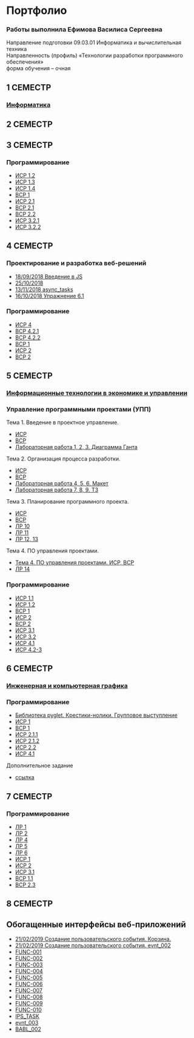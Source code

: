 # Портфолио
### Работы выполнила Ефимова Василиса Сергеевна
Направление подготовки 09.03.01 Информатика и вычислительная техника  
Направленность (профиль) «Технологии разработки программного обеспечения»  
форма обучения – очная

## 1 СЕМЕСТР
### [Информатика](https://github.com/vasandria/informatics)

## 2 СЕМЕСТР


## 3 СЕМЕСТР
### Программирование
* [ИСР 1.2](https://github.com/vasandria/vasilisaefimova/blob/master/%D0%9F%D1%80%D0%BE%D0%B3%D1%80%D0%B0%D0%BC%D0%BC%D0%B8%D1%80%D0%BE%D0%B2%D0%B0%D0%BD%D0%B8%D0%B5/%D1%81%D0%B5%D0%BC%203/isr1/3_isr_1.2.py)
* [ИСР 1.3](https://github.com/vasandria/vasilisaefimova/blob/master/%D0%9F%D1%80%D0%BE%D0%B3%D1%80%D0%B0%D0%BC%D0%BC%D0%B8%D1%80%D0%BE%D0%B2%D0%B0%D0%BD%D0%B8%D0%B5/%D1%81%D0%B5%D0%BC%203/isr1/3_isr_1.3.py)
* [ИСР 1.4](https://github.com/vasandria/vasilisaefimova/blob/master/%D0%9F%D1%80%D0%BE%D0%B3%D1%80%D0%B0%D0%BC%D0%BC%D0%B8%D1%80%D0%BE%D0%B2%D0%B0%D0%BD%D0%B8%D0%B5/%D1%81%D0%B5%D0%BC%203/isr1/3_isr_1.4.py)
* [ВСР 1](https://github.com/vasandria/vasilisaefimova/blob/master/%D0%9F%D1%80%D0%BE%D0%B3%D1%80%D0%B0%D0%BC%D0%BC%D0%B8%D1%80%D0%BE%D0%B2%D0%B0%D0%BD%D0%B8%D0%B5/%D1%81%D0%B5%D0%BC%203/%D0%B2%D1%81%D1%801.docx)
* [ИСР 2.1](https://repl.it/@vasandria/RespectfulEvergreenOpposites)
* [ВСР 2.1](https://github.com/vasandria/vasilisaefimova/blob/master/%D0%9F%D1%80%D0%BE%D0%B3%D1%80%D0%B0%D0%BC%D0%BC%D0%B8%D1%80%D0%BE%D0%B2%D0%B0%D0%BD%D0%B8%D0%B5/%D1%81%D0%B5%D0%BC%203/3_vsr_2.2.py)
* [ВСР 2.2](https://github.com/vasandria/vasilisaefimova/blob/master/%D0%9F%D1%80%D0%BE%D0%B3%D1%80%D0%B0%D0%BC%D0%BC%D0%B8%D1%80%D0%BE%D0%B2%D0%B0%D0%BD%D0%B8%D0%B5/%D1%81%D0%B5%D0%BC%203/3_vsr_2.1.py)
* [ИСР 3.2.1](https://github.com/vasandria/vasilisaefimova/blob/master/%D0%9F%D1%80%D0%BE%D0%B3%D1%80%D0%B0%D0%BC%D0%BC%D0%B8%D1%80%D0%BE%D0%B2%D0%B0%D0%BD%D0%B8%D0%B5/%D1%81%D0%B5%D0%BC%203/3_vsr_3.2.1.py)
* [ИСР 3.2.2](https://github.com/vasandria/vasilisaefimova/blob/master/%D0%9F%D1%80%D0%BE%D0%B3%D1%80%D0%B0%D0%BC%D0%BC%D0%B8%D1%80%D0%BE%D0%B2%D0%B0%D0%BD%D0%B8%D0%B5/%D1%81%D0%B5%D0%BC%203/3_vsr_3.2.2.py)

## 4 СЕМЕСТР
### Проектирование и разработка веб-решений

* [18/09/2018 Введение в JS](https://kodaktor.ru/g/task_2ad84)
* [25/10/2018](/js/25-10-2018)
* [13/11/2018 async_tasks](https://codepen.io/anon/pen/XyqVZv)
* [16/10/2018 Упражнение 6.1](/js/16-10-18)

### Программирование
* [ИСР 4](https://github.com/vasandria/vasilisaefimova/tree/master/%D0%9F%D1%80%D0%BE%D0%B3%D1%80%D0%B0%D0%BC%D0%BC%D0%B8%D1%80%D0%BE%D0%B2%D0%B0%D0%BD%D0%B8%D0%B5/%D1%81%D0%B5%D0%BC%204/isr_4)
* [ВСР 4.2.1](https://github.com/vasandria/vasilisaefimova/blob/master/%D0%9F%D1%80%D0%BE%D0%B3%D1%80%D0%B0%D0%BC%D0%BC%D0%B8%D1%80%D0%BE%D0%B2%D0%B0%D0%BD%D0%B8%D0%B5/%D1%81%D0%B5%D0%BC%204/vsr_4.py)
* [ВСР 4.2.2](https://repl.it/@vasandria/vsr4)
* [ВСР 1](https://repl.it/@vasandria/4vsr1)
* [ИСР 2](https://github.com/vasandria/vasilisaefimova/blob/master/%D0%9F%D1%80%D0%BE%D0%B3%D1%80%D0%B0%D0%BC%D0%BC%D0%B8%D1%80%D0%BE%D0%B2%D0%B0%D0%BD%D0%B8%D0%B5/%D1%81%D0%B5%D0%BC%204/isr2.py)
* [ВСР 2](https://repl.it/@vasandria/vsr2)

## 5 СЕМЕСТР
### [Информационные технологии в экономике и управлении](https://github.com/vasandria/ITEM)
### Управление программными проектами (УПП)
Тема 1. Введение в проектное управление.  
* [ИСР](https://github.com/ctel-prj-mng/3-ivt-17-t1-vasandria/blob/master/ISR.md)
* [ВСР](https://github.com/ctel-prj-mng/3-ivt-17-t1-vasandria/blob/master/VSR.md)
* [Лабораторная работа 1, 2, 3. Диаграмма Ганта](https://github.com/ctel-prj-mng/1-gantt-60218-vasandria)

Тема 2. Организация процесса разработки.  
* [ИСР](https://github.com/ctel-prj-mng/3-ivt-17-t2-vasandria/blob/master/ISR.md)
* [ВСР](https://github.com/ctel-prj-mng/3-ivt-17-t2-vasandria/blob/master/VSR.md)
* [Лабораторная работа 4, 5, 6. Макет](https://github.com/ctel-prj-mng/2-wireframe-130218-vasandria/blob/master/wireframe.md)
* [Лабораторная работа 7, 8, 9. ТЗ](https://github.com/ctel-prj-mng/3-tz-200218-vasandria/blob/master/requirements.md)

Тема 3. Планирование программного проекта.  
* [ИСР](https://github.com/ctel-prj-mng/3-ivt-17-t3-vasandria/blob/master/ISR.md)
* [ВСР](https://github.com/ctel-prj-mng/3-ivt-17-t3-vasandria/blob/master/VSR.md)
* [ЛР 10](https://github.com/vasandria/lr10UPP/blob/master/README.md)
* [ЛР 11](https://github.com/vasandria/lr11UPP/blob/master/README.md)
* [ЛР 12, 13](https://docs.google.com/document/d/13ZBLtBshuCr_7Sx8rnl0I6iR01MHmkF2Zu_7Tgo8pIU/edit?usp=sharing)

Тема 4. ПО управления проектами.  
* [Тема 4. ПО управления проектами. ИСР, ВСР]()
* [ЛР 14](https://github.com/ctel-prj-mng/3-ivt-17-t4-vasandria)

### Программирование
* [ИСР 1.1](https://github.com/vasandria/vasilisaefimova/blob/master/%D0%9F%D1%80%D0%BE%D0%B3%D1%80%D0%B0%D0%BC%D0%BC%D0%B8%D1%80%D0%BE%D0%B2%D0%B0%D0%BD%D0%B8%D0%B5/%D1%81%D0%B5%D0%BC%205/isr_1.1.md)
* [ИСР 1.2](https://github.com/vasandria/vasilisaefimova/tree/master/%D0%9F%D1%80%D0%BE%D0%B3%D1%80%D0%B0%D0%BC%D0%BC%D0%B8%D1%80%D0%BE%D0%B2%D0%B0%D0%BD%D0%B8%D0%B5/%D1%81%D0%B5%D0%BC%205/isr_1)
* [ВСР 1](https://github.com/vasandria/vasilisaefimova/blob/master/%D0%9F%D1%80%D0%BE%D0%B3%D1%80%D0%B0%D0%BC%D0%BC%D0%B8%D1%80%D0%BE%D0%B2%D0%B0%D0%BD%D0%B8%D0%B5/%D1%81%D0%B5%D0%BC%205/vsr_1.md)
* [ИСР 2](https://github.com/vasandria/vasilisaefimova/blob/master/%D0%9F%D1%80%D0%BE%D0%B3%D1%80%D0%B0%D0%BC%D0%BC%D0%B8%D1%80%D0%BE%D0%B2%D0%B0%D0%BD%D0%B8%D0%B5/%D1%81%D0%B5%D0%BC%205/isr_2.py)
* [ВСР 2](https://github.com/vasandria/vasilisaefimova/blob/master/%D0%9F%D1%80%D0%BE%D0%B3%D1%80%D0%B0%D0%BC%D0%BC%D0%B8%D1%80%D0%BE%D0%B2%D0%B0%D0%BD%D0%B8%D0%B5/%D1%81%D0%B5%D0%BC%205/vsr_2.py)
* [ИСР 3.1](https://github.com/vasandria/vasilisaefimova/blob/master/%D0%9F%D1%80%D0%BE%D0%B3%D1%80%D0%B0%D0%BC%D0%BC%D0%B8%D1%80%D0%BE%D0%B2%D0%B0%D0%BD%D0%B8%D0%B5/%D1%81%D0%B5%D0%BC%205/isr_3.py)
* [ИСР 3.2](https://github.com/vasandria/vasilisaefimova/blob/master/%D0%9F%D1%80%D0%BE%D0%B3%D1%80%D0%B0%D0%BC%D0%BC%D0%B8%D1%80%D0%BE%D0%B2%D0%B0%D0%BD%D0%B8%D0%B5/%D1%81%D0%B5%D0%BC%205/isr_3.2.py)
* [ИСР 4.1]()
* [ИСР 4.2-3](https://github.com/vasandria/vasilisaefimova/tree/master/%D0%9F%D1%80%D0%BE%D0%B3%D1%80%D0%B0%D0%BC%D0%BC%D0%B8%D1%80%D0%BE%D0%B2%D0%B0%D0%BD%D0%B8%D0%B5/%D1%81%D0%B5%D0%BC%205/isr_4.1)



## 6 СЕМЕСТР
### [Инженерная и компьютерная графика](https://github.com/vasandria/graphics/blob/master/README.md)
### Программирование
* [Библиотека pyglet. Крестики-нолики. Групповое выступление](https://github.com/vasandria/vasilisaefimova/tree/master/%D0%9F%D1%80%D0%BE%D0%B3%D1%80%D0%B0%D0%BC%D0%BC%D0%B8%D1%80%D0%BE%D0%B2%D0%B0%D0%BD%D0%B8%D0%B5/%D1%81%D0%B5%D0%BC%206/krestiki-noliki)
* [ИСР 1](https://github.com/vasandria/vasilisaefimova/tree/master/%D0%9F%D1%80%D0%BE%D0%B3%D1%80%D0%B0%D0%BC%D0%BC%D0%B8%D1%80%D0%BE%D0%B2%D0%B0%D0%BD%D0%B8%D0%B5/%D1%81%D0%B5%D0%BC%206/isr_1)
* [ВСР 1](https://github.com/vasandria/vasilisaefimova/blob/master/%D0%9F%D1%80%D0%BE%D0%B3%D1%80%D0%B0%D0%BC%D0%BC%D0%B8%D1%80%D0%BE%D0%B2%D0%B0%D0%BD%D0%B8%D0%B5/%D1%81%D0%B5%D0%BC%206/vsr_1.py)
* [ИСР 2.1.1](https://github.com/vasandria/vasilisaefimova/blob/master/%D0%9F%D1%80%D0%BE%D0%B3%D1%80%D0%B0%D0%BC%D0%BC%D0%B8%D1%80%D0%BE%D0%B2%D0%B0%D0%BD%D0%B8%D0%B5/%D1%81%D0%B5%D0%BC%206/isr2.py)
* [ИСР 2.1.2](https://github.com/vasandria/vasilisaefimova/blob/master/%D0%9F%D1%80%D0%BE%D0%B3%D1%80%D0%B0%D0%BC%D0%BC%D0%B8%D1%80%D0%BE%D0%B2%D0%B0%D0%BD%D0%B8%D0%B5/%D1%81%D0%B5%D0%BC%206/isr_2.1.py)
* [ИСР 2.2](https://github.com/vasandria/vasilisaefimova/blob/master/%D0%9F%D1%80%D0%BE%D0%B3%D1%80%D0%B0%D0%BC%D0%BC%D0%B8%D1%80%D0%BE%D0%B2%D0%B0%D0%BD%D0%B8%D0%B5/%D1%81%D0%B5%D0%BC%206/isr_2.2.py)
* [ИСР 4.1](https://github.com/vasandria/vasilisaefimova/blob/master/%D0%9F%D1%80%D0%BE%D0%B3%D1%80%D0%B0%D0%BC%D0%BC%D0%B8%D1%80%D0%BE%D0%B2%D0%B0%D0%BD%D0%B8%D0%B5/%D1%81%D0%B5%D0%BC%206/isr_4.1.md)

Дополнительное задание  
* [cсылка](https://repl.it/@vasandria/dop)

## 7 СЕМЕСТР
### Программирование
* [ЛР 1](https://github.com/herzenuni/sem7-task1-vasandria)
* [ЛР 2](https://repl.it/@vasandria/sem7-task2#main.py)
* [ЛР 4](https://github.com/vasandria/prog7_lr4)
* [ЛР 5](https://github.com/vasandria/prog7_lr5)
* [ЛР 6](https://github.com/vasandria/prog7_lr6)
* [ИСР 1](https://repl.it/@vasandria/RoyalChartreuseMozbot#main.py)
* [ИСР 2](https://repl.it/@vasandria/LeafyDarkturquoiseSolution#main.py)
* [ИСР 3.1](https://github.com/vasandria/CouchDB_project)
* [ВСР 1.1](https://github.com/vasandria/vasilisaefimova/blob/master/%D0%9F%D1%80%D0%BE%D0%B3%D1%80%D0%B0%D0%BC%D0%BC%D0%B8%D1%80%D0%BE%D0%B2%D0%B0%D0%BD%D0%B8%D0%B5/%D1%81%D0%B5%D0%BC%207/vsr_1.md)
* [ВСР 2.3](https://github.com/vasandria/vasilisaefimova/blob/master/%D0%9F%D1%80%D0%BE%D0%B3%D1%80%D0%B0%D0%BC%D0%BC%D0%B8%D1%80%D0%BE%D0%B2%D0%B0%D0%BD%D0%B8%D0%B5/%D1%81%D0%B5%D0%BC%207/vsr2/main.py)

## 8 СЕМЕСТР





## Обогащенные интерфейсы веб-приложений

* [21/02/2019 Создание пользовательского события. Корзина.](https://kodaktor.ru/custom_d842f "Создание пользовательского события. Корзина.")
* [21/02/2019 Создание пользовательского события. evnt_002 ](https://kodaktor.ru/custom_a96fb)
* [FUNC-001](https://kodaktor.ru/b83d4ca)
* [FUNC-002](https://kodaktor.ru/func_7c211)
* [FUNC-003](https://kodaktor.ru/func_2a666)
* [FUNC-004](https://kodaktor.ru/func_1b1b4)
* [FUNC-005](https://kodaktor.ru/func_cd358)
* [FUNC-006](https://kodaktor.ru/func_69721)
* [FUNC-007](https://kodaktor.ru/func_8fb66)
* [FUNC-008](https://kodaktor.ru/func_83990)
* [FUNC-009](https://kodaktor.ru/func_e4522)
* [FUNC-010](https://kodaktor.ru/b83d4ca)
* [IPS_TASK](https://kodaktor.ru/9e8363b)
* [evnt_003 ](https://kodaktor.ru/evnt_51c8a)
* [BABL_002](https://kodaktor.ru/bind02032018_fe671)






